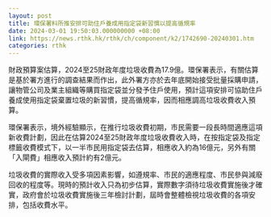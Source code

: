 ```yaml
---
layout: post
title: 環保署料所推安排可助住戶養成用指定袋新習慣以提高循規率
date: 2024-03-01 19:50:03.000000000 +08:00
link: https://news.rthk.hk/rthk/ch/component/k2/1742690-20240301.htm
categories: rthk
---
```


財政預算案估算，2024至25財政年度垃圾收費為17.9億。環保署表示，有關估算是基於署方進行的調查結果而作出，此外署方亦於去年底開始接受批量採購申請，讓物管公司及業主組織等購買指定袋並分發予住戶使用，預計這項安排可協助住戶養成使用指定袋棄置垃圾的新習慣，提高循規率，因而相應調高垃圾收費收入預算。

環保署表示，境外經驗顯示，在推行垃圾收費初期，市民需要一段長時間適應這項新收費計劃，因此在估算2024至25財政年度垃圾收費收入時，在按指定袋及指定標籤收費模式下，以一半市民用指定袋去估算，相應收入約為16億元，另外有關「入閘費」相應收入預計約有2億元。

垃圾收費的實際收入受多項因素影響，如遵規率、市民的適應程度、市民參與減廢回收的程度等。現時的預計收入只為初步估算，實際數字須待垃圾收費實施後才確實，政府會於垃圾收費實施後三年檢討計劃，屆時會整體檢視垃圾收費的各項安排，包括收費水平。

